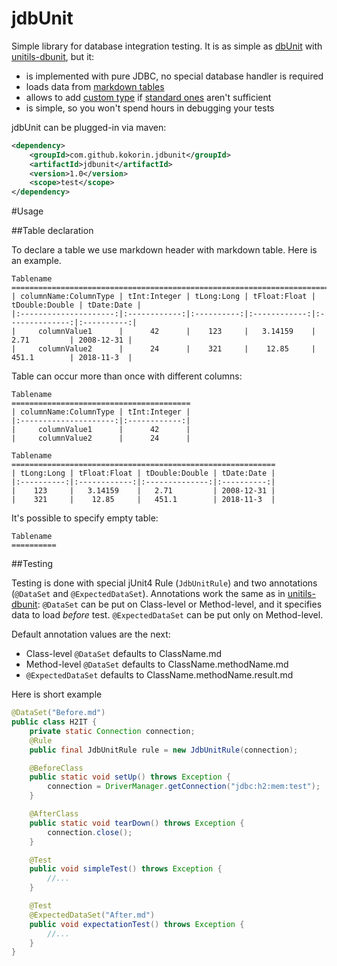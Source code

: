 # jdbUnit

Simple library for database integration testing. It is as simple as [dbUnit](http://dbunit.sourceforge.net/)
 with [unitils-dbunit](http://www.unitils.org/tutorial-database.html), but it:
* is implemented with pure JDBC, no special database handler is required
* loads data from [markdown tables](http://fletcher.github.io/MultiMarkdown-5/tables.html)
* allows to add [custom type](https://github.com/kokorin/jdbUnit/blob/master/src/main/java/com/github/kokorin/jdbunit/table/Type.java)
 if [standard ones](https://github.com/kokorin/jdbUnit/blob/master/src/main/java/com/github/kokorin/jdbunit/table/StandardType.java) aren't sufficient
* is simple, so you won't spend hours in debugging your tests

jdbUnit can be plugged-in via maven:
```xml
<dependency>
    <groupId>com.github.kokorin.jdbunit</groupId>
    <artifactId>jdbunit</artifactId>
    <version>1.0</version>
    <scope>test</scope>
</dependency>
```

#Usage

##Table declaration

To declare a table we use markdown header with markdown table. Here is an example. 

```
Tablename
==================================================================================================
| columnName:ColumnType | tInt:Integer | tLong:Long | tFloat:Float | tDouble:Double | tDate:Date |
|:---------------------:|:------------:|:----------:|:------------:|:--------------:|:----------:|
|     columnValue1      |      42      |    123     |   3.14159    |   2.71         | 2008-12-31 |
|     columnValue2      |      24      |    321     |    12.85     |   451.1        | 2018-11-3  |
```

Table can occur more than once with different columns:

```
Tablename
========================================
| columnName:ColumnType | tInt:Integer |
|:---------------------:|:------------:|
|     columnValue1      |      42      |
|     columnValue2      |      24      |

Tablename
===========================================================
| tLong:Long | tFloat:Float | tDouble:Double | tDate:Date |
|:----------:|:------------:|:--------------:|:----------:|
|    123     |   3.14159    |   2.71         | 2008-12-31 |
|    321     |    12.85     |   451.1        | 2018-11-3  |
```

It's possible to specify empty table:
```
Tablename
==========
```

##Testing

Testing is done with special jUnit4 Rule (`JdbUnitRule`) and two annotations (`@DataSet` and `@ExpectedDataSet`).
Annotations work the same as in [unitils-dbunit](http://www.unitils.org/tutorial-database.html#Loading_test_data_sets):
`@DataSet` can be put on Class-level or Method-level, and it specifies data to load *before* test. `@ExpectedDataSet` 
 can be put only on Method-level. 
 
 Default annotation values are the next:
 * Class-level `@DataSet` defaults to ClassName.md
 * Method-level `@DataSet` defaults to ClassName.methodName.md
 * `@ExpectedDataSet` defaults to ClassName.methodName.result.md

Here is short example
```java
@DataSet("Before.md")
public class H2IT {
    private static Connection connection;
    @Rule
    public final JdbUnitRule rule = new JdbUnitRule(connection);

    @BeforeClass
    public static void setUp() throws Exception {
        connection = DriverManager.getConnection("jdbc:h2:mem:test");
    }

    @AfterClass
    public static void tearDown() throws Exception {
        connection.close();
    }

    @Test
    public void simpleTest() throws Exception {
        //...
    }

    @Test
    @ExpectedDataSet("After.md")
    public void expectationTest() throws Exception {
        //...
    }
}

```